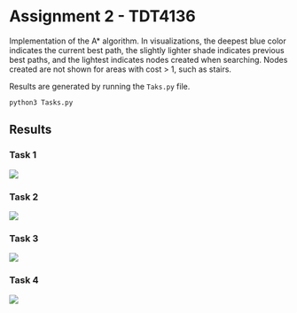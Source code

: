# Assignment 2 - TDT4136

Implementation of the A* algorithm. In visualizations, the deepest blue color indicates the current best path, the slightly lighter shade indicates previous best paths, and the lightest indicates nodes created when searching. Nodes created are not shown for areas with cost > 1, such as stairs.

Results are generated by running the `Taks.py` file.

``` python3 Tasks.py ```

## Results

### Task 1

![](results/task1.gif)

### Task 2

![](results/task2.gif)

### Task 3

![](results/task3.gif)

### Task 4

![](results/task4.gif)